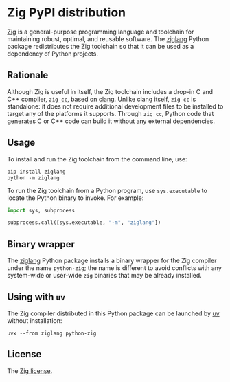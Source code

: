 Zig PyPI distribution
=====================

[Zig][] is a general-purpose programming language and toolchain for maintaining robust, optimal, and reusable software. The [ziglang][pypi] Python package redistributes the Zig toolchain so that it can be used as a dependency of Python projects.

[zig]: https://ziglang.org/
[pypi]: https://pypi.org/project/ziglang/

Rationale
---------

Although Zig is useful in itself, the Zig toolchain includes a drop-in C and C++ compiler, [`zig cc`][zigcc], based on [clang][]. Unlike clang itself, `zig cc` is standalone: it does not require additional development files to be installed to target any of the platforms it supports. Through `zig cc`, Python code that generates C or C++ code can build it without any external dependencies.

[clang]: https://clang.llvm.org/
[zigcc]: https://andrewkelley.me/post/zig-cc-powerful-drop-in-replacement-gcc-clang.html

Usage
-----
To install and run the Zig toolchain from the command line, use:

```shell
pip install ziglang
python -m ziglang
```

To run the Zig toolchain from a Python program, use `sys.executable` to locate the Python binary to invoke. For example:

```python
import sys, subprocess

subprocess.call([sys.executable, "-m", "ziglang"])
```

Binary wrapper
--------------

The [ziglang][pypi] Python package installs a binary wrapper for the Zig compiler under the name `python-zig`; the name is different to avoid conflicts with any system-wide or user-wide `zig` binaries that may be already installed.


Using with `uv`
---------------

The Zig compiler distributed in this Python package can be launched by [uv](https://docs.astral.sh/uv) without installation:

```shell
uvx --from ziglang python-zig
```

License
-------

The [Zig license](https://github.com/ziglang/zig#license).
